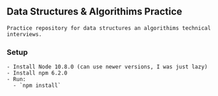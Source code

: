 ## Data Structures & Algorithims Practice
    Practice repository for data structures an algorithims technical interviews.

### Setup
    - Install Node 10.8.0 (can use newer versions, I was just lazy)
    - Install npm 6.2.0
    - Run:
      - `npm install`